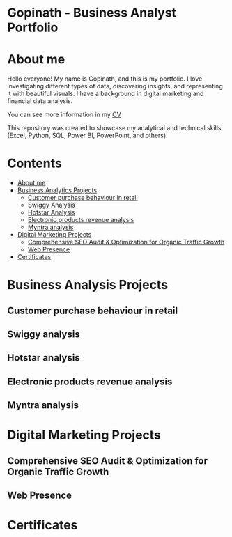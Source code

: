 # Gopinath - Business Analyst Portfolio
# About me <a name="about-me"></a>
Hello everyone! My name is Gopinath, and this is my portfolio.
I love investigating different types of data, discovering insights, and representing it with beautiful visuals.
I have a background in digital marketing and financial data analysis.

You can see more information in my [CV](https://sivaavis611.wixsite.com/portfolio/about)

This repository was created to showcase my analytical and technical skills (Excel, Python, SQL, Power BI, PowerPoint, and others).

# Contents
* [About me](#about-me)
* [Business Analytics Projects](#business-analysis-projects)
  * [Customer purchase behaviour in retail](#customer-purchase-behaviour-in-retail)
  * [Swiggy Analysis](#swiggy-analysis)
  * [Hotstar Analysis](#hotstar-analysis)
  * [Electronic products revenue analysis](#electronic-products-revenue-analysis)
  * [Myntra analysis](#myntra-analysis)
* [Digital Marketing Projects](#digital-marketing-projects)
  * [Comprehensive SEO Audit & Optimization for Organic Traffic Growth](#comprehensive-seo-audit)
  * [Web Presence](#web-presence)
* [Certificates](#certificates)

# Business Analysis Projects <a name="business-analysis-projects"></a>

## Customer purchase behaviour in retail <a name="customer-purchase-behaviour-in-retail"></a>

## Swiggy analysis <a name="swiggy-analysis"></a>

## Hotstar analysis <a name="hotstar-analysis"></a>

## Electronic products revenue analysis <a name="electronic-products-revenue-analysis"></a>

## Myntra analysis <a name="myntra-analysis"></a>

# Digital Marketing Projects <a name="digital-marketing-projects"></a>

## Comprehensive SEO Audit & Optimization for Organic Traffic Growth <a name="comprehensive-seo-audit"></a>

## Web Presence <a name="web-presence"></a>

# Certificates <a name="certificates"></a>

